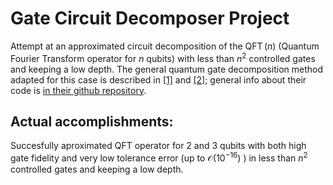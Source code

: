 # Gate Circuit Decomposer Project
Attempt at an approximated circuit decomposition of the $\operatorname{QFT}(n)$ (Quantum Fourier Transform operator for $n$ qubits) with less than $n^2$ controlled gates and keeping a low depth. The general quantum gate decomposition method adapted for this case is described in [[1]](https://arxiv.org/abs/2109.06770) and  [[2]](https://arxiv.org/abs/2203.04426); general info about their code is [in their github repository](https://github.com/rakytap/sequential-quantum-gate-decomposer).
 
## Actual accomplishments:
Succesfully aproximated QFT operator for 2 and 3 qubits with both high gate fidelity and very low tolerance error (up to $\mathcal{O}(10^{-16})$ ) in less than $n^2$ controlled gates and keeping a low depth.
